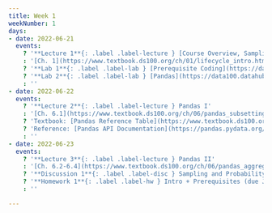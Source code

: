 ```yaml
---
title: Week 1
weekNumber: 1
days:
- date: 2022-06-21
  events:
    ? '**Lecture 1**{: .label .label-lecture } [Course Overview, Sampling and Probability](lecture/lec01)'
    : '[Ch. 1](https://www.textbook.ds100.org/ch/01/lifecycle_intro.html), [2](https://www.textbook.ds100.org/ch/02/data_scope_intro.html), [3.1](https://www.textbook.ds100.org/ch/03/theory_urn.html)'
    ? '**Lab 1**{: .label .label-lab } [Prerequisite Coding](https://data100.datahub.berkeley.edu/hub/user-redirect/git-pull?repo=https%3A%2F%2Fgithub.com%2FDS-100%2Fsu22&urlpath=lab%2Ftree%2Fsu22%2Flab%2Flab01%2Flab01.ipynb&branch=main) (due Jun 27)'
    ? '**Lab 2**{: .label .label-lab } [Pandas](https://data100.datahub.berkeley.edu/hub/user-redirect/git-pull?repo=https%3A%2F%2Fgithub.com%2FDS-100%2Fsu22&urlpath=lab%2Ftree%2Fsu22%2Flab%2Flab02%2Flab02.ipynb&branch=main) (due Jun 27)'
    : ''
- date: 2022-06-22
  events:
    ? '**Lecture 2**{: .label .label-lecture } Pandas I'
    : '[Ch. 6.1](https://www.textbook.ds100.org/ch/06/pandas_subsetting.html), [6.5](https://www.textbook.ds100.org/ch/06/pandas_other_reps.html)'
    ? 'Textbook: [Pandas Reference Table](https://www.textbook.ds100.org/ch/a04/ref_pandas.html)'
    ? 'Reference: [Pandas API Documentation](https://pandas.pydata.org/pandas-docs/stable/reference/index.html)'
    : ''
- date: 2022-06-23
  events:
    ? '**Lecture 3**{: .label .label-lecture } Pandas II'
    : '[Ch. 6.2-6.4](https://www.textbook.ds100.org/ch/06/pandas_aggregating.html)'
    ? '**Discussion 1**{: .label .label-disc } Sampling and Probability, Pandas'
    ? '**Homework 1**{: .label .label-hw } Intro + Prerequisites (due Jun 27)'
    : ''

---
```

<!-- [Intro + Prerequisites](https://ds100.org/fa21/resources/assets/hw/hw1.pdf) -->
<!-- [Prerequisite Coding](https://data100.datahub.berkeley.edu/hub/user-redirect/git-pull?repo=https%3A%2F%2Fgithub.com%2FDS-100%2Ffa21&urlpath=lab%2Ftree%2Ffa21%2Flab%2Flab01%2F&branch=main) -->
